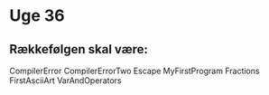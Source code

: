# Uge 36
## Rækkefølgen skal være:
CompilerError
CompilerErrorTwo
Escape
MyFirstProgram
Fractions
FirstAsciiArt
VarAndOperators
